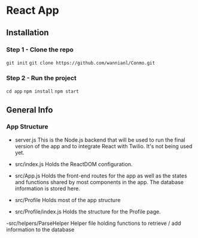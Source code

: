 
# React App

## Installation

### Step 1 - Clone the repo

`git init`
`git clone https://github.com/wannianl/Conmo.git`

### Step 2 - Run the project
`cd app`
`npm install`
`npm start`

## General Info

### App Structure

- server.js
This is the Node.js backend that will be used to run the final version of the app and to integrate React with Twilio.
It's not being used yet.

- src/index.js
Holds the ReactDOM configuration.

- src/App.js
Holds the front-end routes for the app as well as the states and functions shared by most components in the app.
The database information is stored here.

- src/Profile
Holds most of the app structure

- src/Profile/index.js
Holds the structure for the Profile page.

-src/helpers/ParseHelper
Helper file holding functions to retrieve / add information to the database